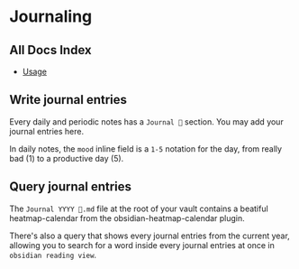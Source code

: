 # Journaling

## All Docs Index
- [Usage](./README.md)

## Write journal entries
Every daily and periodic notes has a `Journal 📓` section. You may add your
journal entries here.

In daily notes, the `mood` inline field is a `1-5` notation for the day, from
really bad (1) to a productive day (5).

## Query journal entries
The `Journal YYYY 📓.md` file at the root of your vault contains a beatiful
heatmap-calendar from the obsidian-heatmap-calendar plugin.

There's also a query that shows every journal entries from the current year,
allowing you to search for a word inside every journal entries at once in
`obsidian reading view`.